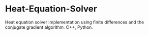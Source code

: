 # Heat-Equation-Solver
Heat equation solver implementation using finite differences and the conjugate gradient algorithm. C++, Python.
